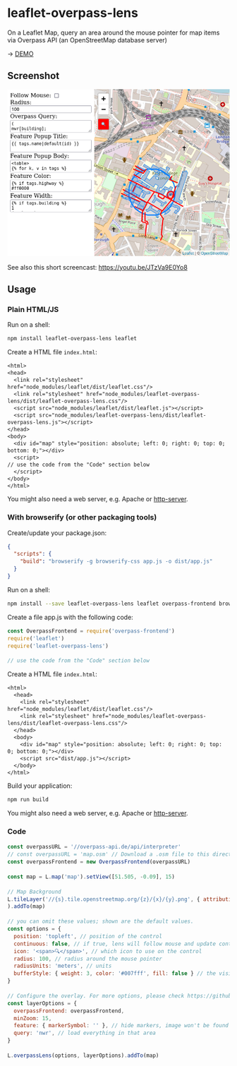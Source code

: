 # leaflet-overpass-lens
On a Leaflet Map, query an area around the mouse pointer for map items via Overpass API (an OpenStreetMap database server)

-> [DEMO](https://xover.mud.at/~skunk/leaflet-overpass-lens/)

## Screenshot
![Screenshot of the demo application, showing the configuration on the left side. On the right side a map with buildings and roads intersecting the selected lens.](screenshot.png)

See also this short screencast: https://youtu.be/JTzVa9E0Yo8

## Usage
### Plain HTML/JS
Run on a shell:
```sh
npm install leaflet-overpass-lens leaflet
```

Create a HTML file `index.html`:
```
<html>
<head>
  <link rel="stylesheet" href="node_modules/leaflet/dist/leaflet.css"/>
  <link rel="stylesheet" href="node_modules/leaflet-overpass-lens/dist/leaflet-overpass-lens.css"/>
  <script src="node_modules/leaflet/dist/leaflet.js"></script>
  <script src="node_modules/leaflet-overpass-lens/dist/leaflet-overpass-lens.js"></script>
</head>
<body>
  <div id="map" style="position: absolute; left: 0; right: 0; top: 0; bottom: 0;"></div>
  <script>
// use the code from the "Code" section below
  </script>
</body>
</html>
```

You might also need a web server, e.g. Apache or [http-server](https://www.npmjs.com/package/http-server).

### With browserify (or other packaging tools)
Create/update your package.json:
```json
{
  "scripts": {
    "build": "browserify -g browserify-css app.js -o dist/app.js"
  }
}
```

Run on a shell:
```sh
npm install --save leaflet-overpass-lens leaflet overpass-frontend browserify
```

Create a file app.js with the following code:
```js
const OverpassFrontend = require('overpass-frontend')
require('leaflet')
require('leaflet-overpass-lens')

// use the code from the "Code" section below
```

Create a HTML file `index.html`:
```
<html>
  <head>
    <link rel="stylesheet" href="node_modules/leaflet/dist/leaflet.css"/>
    <link rel="stylesheet" href="node_modules/leaflet-overpass-lens/dist/leaflet-overpass-lens.css"/>
  </head>
  <body>
    <div id="map" style="position: absolute; left: 0; right: 0; top: 0; bottom: 0;"></div>
    <script src="dist/app.js"></script>
  </body>
</html>
```

Build your application:
```sh
npm run build
```

You might also need a web server, e.g. Apache or [http-server](https://www.npmjs.com/package/http-server).

### Code
```js
const overpassURL = '//overpass-api.de/api/interpreter'
// const overpassURL = 'map.osm' // Download a .osm file to this directory and use this instead
const overpassFrontend = new OverpassFrontend(overpassURL)

const map = L.map('map').setView([51.505, -0.09], 15)

// Map Background
L.tileLayer('//{s}.tile.openstreetmap.org/{z}/{x}/{y}.png', { attribution: '&copy; <a href="http://www.openstreetmap.org/copyright">OpenStreetMap</a>' }
).addTo(map)

// you can omit these values; shown are the default values.
const options = {
  position: 'topleft', // position of the control
  continuous: false, // if true, lens will follow mouse and update continuously
  icon: '<span>🔍</span>', // which icon to use on the control
  radius: 100, // radius around the mouse pointer
  radiusUnits: 'meters', // units
  bufferStyle: { weight: 3, color: '#007fff', fill: false } // the visible buffer around the mouse position
}

// Configure the overlay. For more options, please check https://github.com/plepe/overpass-layer#readme
const layerOptions = {
  overpassFrontend: overpassFrontend,
  minZoom: 15,
  feature: { markerSymbol: '' }, // hide markers, image won't be found
  query: 'nwr', // load everything in that area
}

L.overpassLens(options, layerOptions).addTo(map)
```
